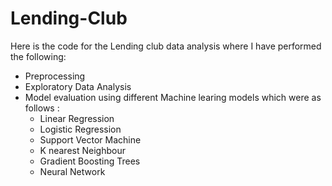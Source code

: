 # Lending-Club
Here is the code for the Lending club data analysis where I have performed the following:
* Preprocessing
* Exploratory Data Analysis 
* Model evaluation using different Machine learing models which were as follows : 
    *  Linear Regression 
    *  Logistic Regression 
    *  Support Vector Machine 
    *  K nearest Neighbour 
    *  Gradient Boosting Trees
    *  Neural Network 
